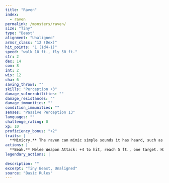 ```yaml
---
title: "Raven"
index:
  - raven
permalink: /monsters/raven/
size: "Tiny"
type: "Beast"
alignment: "Unaligned"
armor_class: "12 (Dex)"
hit_points: "1 (1d4-1)"
speed: "walk 10 ft., fly 50 ft."
str: 2
dex: 14
con: 8
int: 2
wis: 12
cha: 6
saving_throws: ""
skills: "Perception +3"
damage_vulnerabilities: ""
damage_resistances: ""
damage_immunities: ""
condition_immunities: ""
senses: "Passive Perception 13"
languages: ""
challenge_rating: 0
xp: 10
proficiency_bonus: "+2"
traits: |
  **Mimicry.** The raven can mimic simple sounds it has heard, such as a person whispering, a baby crying, or an animal chittering. A creature that hears the sounds can tell they are imitations with a successful DC 10 Wisdom (Insight) check.
actions: |
  **Beak.** Melee Weapon Attack: +4 to hit, reach 5 ft., one target. Hit: 1 piercing damage.  
legendary_actions: |
  
description: ""
excerpt: "Tiny Beast, Unaligned"
source: "Basic Rules"
---
```

